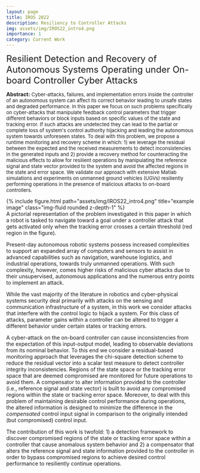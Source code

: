 ```yaml
---
layout: page
title: IROS 2022
description: Resiliency to Controller Attacks
img: assets/img/IROS22_intro4.png
importance: 1
category: Current Work
---
```



<font size="+2.6">Resilient Detection and Recovery of Autonomous Systems Operating under On-board Controller Cyber Attacks</font>
<br/>

<p style="font-size:13px"><span style="font-size:14px"><b>Abstract:</b></span> Cyber-attacks, failures, and implementation errors inside the controller of an autonomous system can affect its correct behavior leading to unsafe states and degraded performance. In this paper we focus on such problems specifically on cyber-attacks that manipulate feedback control parameters that trigger different behaviors or block inputs based on specific values of the state and tracking error. If such attacks are undetected they can lead to the partial or complete loss of system's control authority hijacking and leading the autonomous system towards unforeseen states. To deal with this problem, we propose a runtime monitoring and recovery scheme in which: 1) we leverage the residual between the expected and the received measurements to detect inconsistencies in the generated inputs and 2) provide a recovery method for counteracting the malicious effects to allow for resilient operations by manipulating the reference signal and state vector provided to the system and avoid the affected regions in the state and error space. We validate our approach with extensive Matlab simulations and experiments on unmanned ground vehicles (UGVs) resiliently performing operations in the presence of malicious attacks to on-board controllers.</p>

<div class="row row-cols-1 justify-content-center">
    <div class="col-7">
        {% include figure.html path="assets/img/IROS22_intro4.png" title="example image" class="img-fluid rounded z-depth-1" %}
    </div>
</div>
<div class="caption">
    A pictorial representation of the problem investigated in this paper in which a robot is tasked to navigate toward a goal under a controller attack that gets activated only when the tracking error crosses a certain threshold (red region in the figure).
</div>



Present-day autonomous robotic systems possess increased complexities to support an expanded array of computers and sensors to assist in advanced capabilities such as navigation, warehouse logistics, and industrial operations, towards truly unmanned operations. With such complexity, however, comes higher risks of malicious cyber attacks due to their unsupervised, autonomous applications and the numerous entry points to implement an attack. 

While the vast majority of the literature in robotics and cyber-physical systems security deal primarily with attacks on the sensing and communication infrastructure of a system, in this work we consider attacks that interfere with the control logic to hijack a system. For this class of attacks, parameter gains within a controller can be altered to trigger a different behavior under certain states or tracking errors. 

A cyber-attack on the on-board controller can cause inconsistencies from the expectation of this input-output model, leading to observable deviations from its nominal behavior. To this end we consider a residual-based monitoring approach that leverages the chi-square detection scheme to reduce the residual vector into a scalar test measure to detect controller integrity inconsistencies. Regions of the state space or the tracking error space that are deemed compromised are monitored for future operations to avoid them. A compensator to alter information provided to the controller (i.e., reference signal and state vector) is built to avoid any compromised regions within the state or tracking error space. Moreover, to deal with this problem of maintaining desirable control performance during operations, the altered information is designed to minimize the difference in the <i>compensated</i> control input signal in comparison to the originally intended (but compromised) control input.

The contribution of this work is twofold: 1) a detection framework to discover compromised regions of the state or tracking error space within a controller that cause anomalous system behavior and 2) a compensator that alters the reference signal and state information provided to the controller in order to bypass compromised regions to achieve desired control performance to resiliently continue operations.
